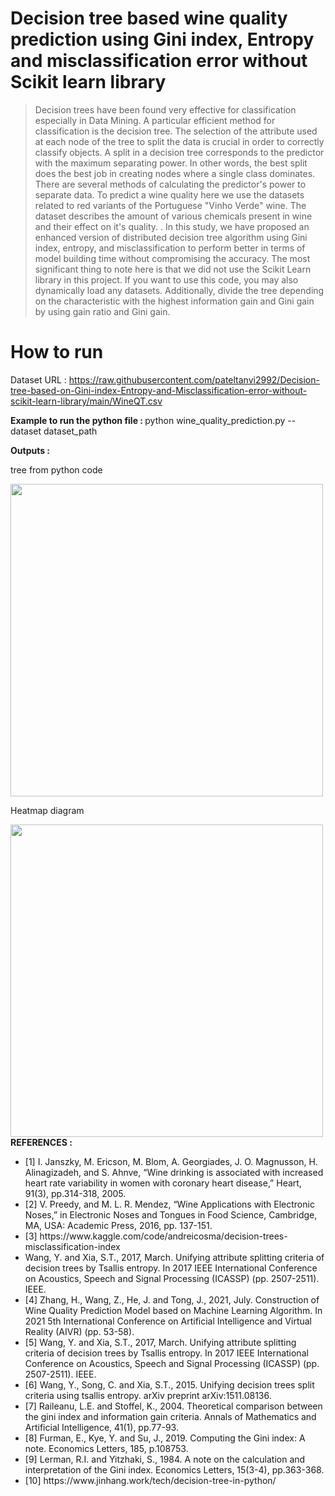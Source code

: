 # Decision tree based wine quality prediction using Gini index, Entropy and misclassification error without Scikit learn library 
> Decision trees have been found very effective for classification especially in Data Mining. A particular efficient method for classification is the decision tree. The selection of the attribute used at each node of the tree to split the data is crucial in order to correctly classify objects. A split in a decision tree corresponds to the predictor with the maximum separating power. In other words, the best split does the best job in creating nodes where a single class dominates. There are several methods of calculating the predictor's power to separate data. To predict a wine quality here we use the datasets related to red variants of the Portuguese "Vinho Verde" wine. The dataset describes the amount of various chemicals present in wine and their effect on it's quality. . In this study, we have proposed an enhanced version of distributed decision tree algorithm using Gini index, entropy, and misclassification to perform better in terms of model building time without compromising the accuracy. The most significant thing to note here is that we did not use the Scikit Learn library in this project. If you want to use this code, you may also dynamically load any datasets. Additionally, divide the tree depending on the characteristic with the highest information gain and Gini gain by using gain ratio and Gini gain.
# How to run 
  Dataset URL : https://raw.githubusercontent.com/pateltanvi2992/Decision-tree-based-on-Gini-index-Entropy-and-Misclassification-error-without-scikit-learn-library/main/WineQT.csv 
  
  <b>Example to run the python file : </b> 
  python wine_quality_prediction.py --dataset dataset_path
  
  <b>Outputs : </b>
  <p>tree from python code</p>
  <img src = 'https://raw.githubusercontent.com/pateltanvi2992/Decision-tree-based-on-Gini-index-Entropy-and-Misclassification-error-without-scikit-learn-library/main/Tree.PNG' height = 500 width = 500>
  <p> Heatmap diagram </p>
   <img src = 'https://raw.githubusercontent.com/pateltanvi2992/Decision-tree-based-on-Gini-index-Entropy-and-Misclassification-error-without-scikit-learn-library/main/heatmap_wine_data.png' height = 500 width = 500>
<b>REFERENCES :</b>
<ul>
<li> [1] I. Janszky, M. Ericson, M. Blom, A. Georgiades, J. O. Magnusson, H. Alinagizadeh, and S. Ahnve, “Wine drinking is associated with increased heart rate variability in women with coronary heart disease,” Heart, 91(3), pp.314-318, 2005. </li>
<li> [2] V. Preedy, and M. L. R. Mendez, “Wine Applications with Electronic Noses,” in Electronic Noses and Tongues in Food Science, Cambridge, MA, USA: Academic Press, 2016, pp. 137-151. </li>
<li> [3] https://www.kaggle.com/code/andreicosma/decision-trees-misclassification-index </li>
<li> Wang, Y. and Xia, S.T., 2017, March. Unifying attribute splitting criteria of decision trees by Tsallis entropy. In 2017 IEEE International Conference on Acoustics, Speech and Signal Processing (ICASSP) (pp. 2507-2511). IEEE. </li>
<li> [4] Zhang, H., Wang, Z., He, J. and Tong, J., 2021, July. Construction of Wine Quality Prediction Model based on Machine Learning Algorithm. In 2021 5th International Conference on Artificial Intelligence and Virtual Reality (AIVR) (pp. 53-58).</li>
<li> [5] Wang, Y. and Xia, S.T., 2017, March. Unifying attribute splitting criteria of decision trees by Tsallis entropy. In 2017 IEEE International Conference on Acoustics, Speech and Signal Processing (ICASSP) (pp. 2507-2511). IEEE. </li>
<li> [6]  Wang, Y., Song, C. and Xia, S.T., 2015. Unifying decision trees split criteria using tsallis entropy. arXiv preprint arXiv:1511.08136. </li>
<li> [7] Raileanu, L.E. and Stoffel, K., 2004. Theoretical comparison between the gini index and information gain criteria. Annals of Mathematics and Artificial Intelligence, 41(1), pp.77-93.</li>
<li> [8]  Furman, E., Kye, Y. and Su, J., 2019. Computing the Gini index: A note. Economics Letters, 185, p.108753. </li> 
<li> [9] Lerman, R.I. and Yitzhaki, S., 1984. A note on the calculation and interpretation of the Gini index. Economics Letters, 15(3-4), pp.363-368.</li>
<li> [10] https://www.jinhang.work/tech/decision-tree-in-python/ </li>
</ul>
